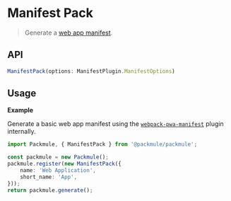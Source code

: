 # Manifest Pack
> Generate a [web app manifest](https://developer.mozilla.org/en-US/docs/Web/Manifest).

## API
```ts
ManifestPack(options: ManifestPlugin.ManifestOptions)
```

## Usage

**Example**

Generate a basic web app manifest using the [`webpack-pwa-manifest`](https://www.npmjs.com/package/webpack-pwa-manifest) plugin internally.

```ts
import Packmule, { ManifestPack } from '@packmule/packmule';

const packmule = new Packmule();
packmule.register(new ManifestPack({
    name: 'Web Application',
    short_name: 'App',
}));
return packmule.generate();
```
